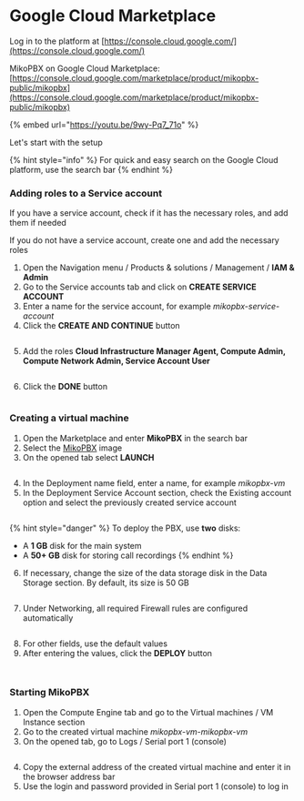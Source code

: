 # Google Cloud Marketplace

Log in to the platform at [https://console.cloud.google.com/](https://console.cloud.google.com/)

MikoPBX on Google Cloud Marketplace: [https://console.cloud.google.com/marketplace/product/mikopbx-public/mikopbx](https://console.cloud.google.com/marketplace/product/mikopbx-public/mikopbx)

{% embed url="https://youtu.be/9wy-Pq7_71o" %}

Let's start with the setup

{% hint style="info" %}
For quick and easy search on the Google Cloud platform, use the search bar
{% endhint %}

### Adding roles to a Service account

If you have a service account, check if it has the necessary roles, and add them if needed

If you do not have a service account, create one and add the necessary roles

1. Open the Navigation menu / Products & solutions / Management / **IAM & Admin**
2. Go to the Service accounts tab and click on **CREATE SERVICE ACCOUNT**
3. Enter a name for the service account, for example _mikopbx-service-account_
4. Click the **CREATE AND CONTINUE** button

<figure><img src="../../../.gitbook/assets/MikoPBXGoogleCloudInstallation_1.png" alt=""><figcaption></figcaption></figure>

5. Add the roles **Cloud Infrastructure Manager Agent, Compute Admin, Compute Network Admin, Service Account User**

<figure><img src="../../../.gitbook/assets/MikoPBXGoogleCloudInstallation_2.png" alt=""><figcaption></figcaption></figure>

6. Click the **DONE** button

<figure><img src="../../../.gitbook/assets/MikoPBXGoogleCloudInstallation_4.png" alt=""><figcaption></figcaption></figure>

### Creating a virtual machine

1. Open the Marketplace and enter **MikoPBX** in the search bar
2. Select the [MikoPBX](https://console.cloud.google.com/marketplace/product/mikopbx-public/mikopbx) image
3. On the opened tab select **LAUNCH**

<figure><img src="../../../.gitbook/assets/MikoPBXGoogleCloudInstallation_5.png" alt=""><figcaption></figcaption></figure>

4. In the Deployment name field, enter a name, for example _mikopbx-vm_
5. In the Deployment Service Account section, check the Existing account option and select the previously created service account

<figure><img src="../../../.gitbook/assets/MikoPBXGoogleCloudInstallation_7.png" alt=""><figcaption></figcaption></figure>

{% hint style="danger" %}
To deploy the PBX, use **two** disks:

* A **1 GB** disk for the main system
* A **50+ GB** disk for storing call recordings
{% endhint %}

6. If necessary, change the size of the data storage disk in the Data Storage section. By default, its size is 50 GB

<figure><img src="../../../.gitbook/assets/MikoPBXGoogleCloudInstallation_8.png" alt=""><figcaption></figcaption></figure>

7. Under Networking, all required Firewall rules are configured automatically

<figure><img src="../../../.gitbook/assets/MikoPBXGoogleCloudInstallation_15 (1).png" alt=""><figcaption></figcaption></figure>

8. For other fields, use the default values
9. After entering the values, click the **DEPLOY** button

<figure><img src="../../../.gitbook/assets/MikoPBXGoogleCloudInstallation_9.png" alt=""><figcaption></figcaption></figure>

<figure><img src="../../../.gitbook/assets/MikoPBXGoogleCloudInstallation_10 (2).png" alt=""><figcaption></figcaption></figure>

### Starting MikoPBX

1. Open the Compute Engine tab and go to the Virtual machines / VM Instance section
2. Go to the created virtual machine _mikopbx-vm-mikopbx-vm_
3. On the opened tab, go to Logs / Serial port 1 (console)

<figure><img src="../../../.gitbook/assets/MikoPBXGoogleCloudInstallation_12 (2).png" alt=""><figcaption></figcaption></figure>

4. Copy the external address of the created virtual machine and enter it in the browser address bar
5. Use the login and password provided in Serial port 1 (console) to log in

<figure><img src="../../../.gitbook/assets/MikoPBXGoogleCloudInstallation_14 (2).png" alt=""><figcaption></figcaption></figure>
